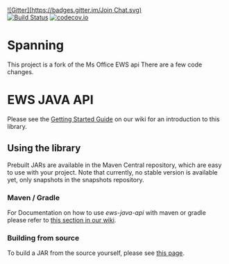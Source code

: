 [![Gitter](https://badges.gitter.im/Join Chat.svg)](https://gitter.im/OfficeDev/ews-java-api?utm_source=badge&utm_medium=badge&utm_campaign=pr-badge&utm_content=badge)  
[![Build Status](https://travis-ci.org/OfficeDev/ews-java-api.svg)](https://travis-ci.org/OfficeDev/ews-java-api) [![codecov.io](https://codecov.io/github/OfficeDev/ews-java-api/coverage.svg?branch=master)](https://codecov.io/github/OfficeDev/ews-java-api?branch=master)


# Spanning

This project is a fork of the Ms Office EWS api
There are a few code changes.

# EWS JAVA API

Please see the [Getting Started Guide](https://github.com/OfficeDev/ews-java-api/wiki/Getting-Started-Guide) on our wiki for an introduction to this library.

## Using the library
Prebuilt JARs are available in the Maven Central repository, which are easy to use with your project. Note that currently, no stable version is available yet, only snapshots in the snapshots repository.

### Maven / Gradle
For Documentation on how to use _ews-java-api_ with maven or gradle please refer to [this section in our wiki](https://github.com/OfficeDev/ews-java-api/wiki#maven--gradle-integration). 

### Building from source
To build a JAR from the source yourself, please see [this page](https://github.com/OfficeDev/ews-java-api/wiki/Building-EWS-JAVA-API).
